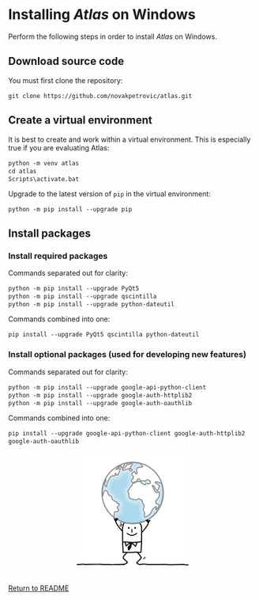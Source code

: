 # Installing _Atlas_ on Windows

Perform the following steps in order to install _Atlas_ on Windows.

## Download source code

You must first clone the repository:

```
git clone https://github.com/novakpetrovic/atlas.git
```

## Create a virtual environment

It is best to create and work within a virtual environment. This is especially true if you are evaluating Atlas:

```
python -m venv atlas
cd atlas
Scripts\activate.bat
```

Upgrade to the latest version of `pip` in the virtual environment:

```
python -m pip install --upgrade pip
```

## Install packages

### Install required packages

Commands separated out for clarity:

```
python -m pip install --upgrade PyQt5
python -m pip install --upgrade qscintilla
python -m pip install --upgrade python-dateutil
```

Commands combined into one:

```
pip install --upgrade PyQt5 qscintilla python-dateutil
```

### Install optional packages (used for developing new features)

Commands separated out for clarity:

```
python -m pip install --upgrade google-api-python-client
python -m pip install --upgrade google-auth-httplib2
python -m pip install --upgrade google-auth-oauthlib
```

Commands combined into one:

```
pip install --upgrade google-api-python-client google-auth-httplib2 google-auth-oauthlib
```

<p align="center">
<img src="../docs/images/1375061_width_x_height_226x250.png">
</p>

[Return to README](../README.md)

